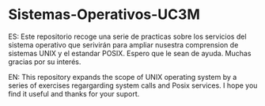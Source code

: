 # Sistemas-Operativos-UC3M
ES:
Este repositorio recoge una serie de practicas sobre los servicios del sistema operativo que serivirán para ampliar nusestra comprension de sistemas UNIX y el estandar POSIX.
Espero que le sean de ayuda. Muchas gracias por su interés.

EN:
This repository expands the scope of UNIX operating system by a series of exercises regargarding system calls and Posix services.
I hope you find it useful and thanks for your suport.
